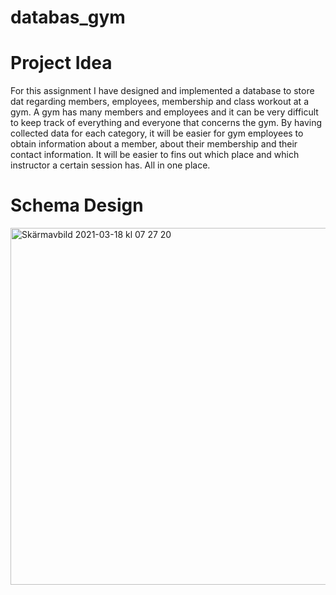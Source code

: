 # databas_gym

# Project Idea
For this assignment I have designed and implemented a database to store dat regarding members, employees, membership and class workout at a gym.
A gym has many members and employees and it can be very difficult to keep track of everything and everyone that concerns the gym. By having collected data for each category, it will be easier for gym employees to obtain information about a member, about their membership and their contact information. It will be easier to fins out which place and which instructor a certain session has. All in one place. 

# Schema Design

<img width="571" alt="Skärmavbild 2021-03-18 kl  07 27 20" src="https://user-images.githubusercontent.com/80765987/111582661-6fd81b80-87bb-11eb-9968-d4a3cd30933f.png">

